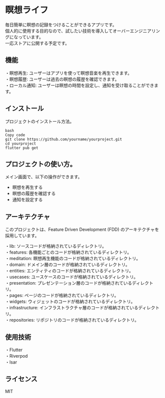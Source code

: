# 瞑想ライフ
毎日簡単に瞑想の記録をつけることができるアプリです。<br>
個人的に使用する目的なので、試したい技術を導入してオーバーエンジニアリングになっています。<br>
一応ストアに公開する予定です。

## 機能
・瞑想再生: ユーザーはアプリを使って瞑想音楽を再生できます。<br>
・瞑想履歴: ユーザーは過去の瞑想の履歴を確認できます。<br>
・ローカル通知: ユーザーは瞑想の時間を設定し、通知を受け取ることができます。

## インストール
プロジェクトのインストール方法。

```terminal
bash
Copy code
git clone https://github.com/yourname/yourproject.git
cd yourproject
flutter pub get
```

## プロジェクトの使い方。

メイン画面で、以下の操作ができます。
  - 瞑想を再生する<br>
  - 瞑想の履歴を確認する<br>
  - 通知を設定する<br>

## アーキテクチャ
このプロジェクトは、Feature Driven Development (FDD) のアーキテクチャを採用しています。

・lib: ソースコードが格納されているディレクトリ。<br>
・features: 各機能ごとのコードが格納されているディレクトリ。<br>
・meditation: 瞑想再生機能のコードが格納されているディレクトリ。<br>
・domain: ドメイン層のコードが格納されているディレクトリ。<br>
・entities: エンティティのコードが格納されているディレクトリ。<br>
・usecases: ユースケースのコードが格納されているディレクトリ。<br>
・presentation: プレゼンテーション層のコードが格納されているディレクトリ。<br>
・pages: ページのコードが格納されているディレクトリ。<br>
・widgets: ウィジェットのコードが格納されているディレクトリ。<br>
・infrastructure: インフラストラクチャ層のコードが格納されているディレクトリ。<br>
・repositories: リポジトリのコードが格納されているディレクトリ。<br>

## 使用技術
・Flutter<br>
・Riverpod<br>
・Isar<br>

## ライセンス
MIT
